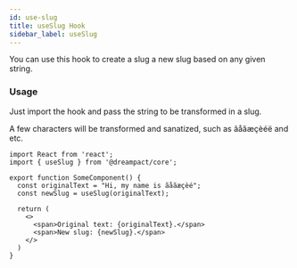 ```yaml
---
id: use-slug
title: useSlug Hook
sidebar_label: useSlug
---
```


You can use this hook to create a slug a new slug based on any given string.

### Usage

Just import the hook and pass the string to be transformed in a slug.

A few characters will be transformed and sanatized, such as ãåăæçèéë and etc.

```tsx
import React from 'react';
import { useSlug } from '@dreampact/core';

export function SomeComponent() {
  const originalText = "Hi, my name is ãåăæçèé"; 
  const newSlug = useSlug(originalText);

  return (
    <>
      <span>Original text: {originalText}.</span>
      <span>New slug: {newSlug}.</span>
    </>
  )
}
```
